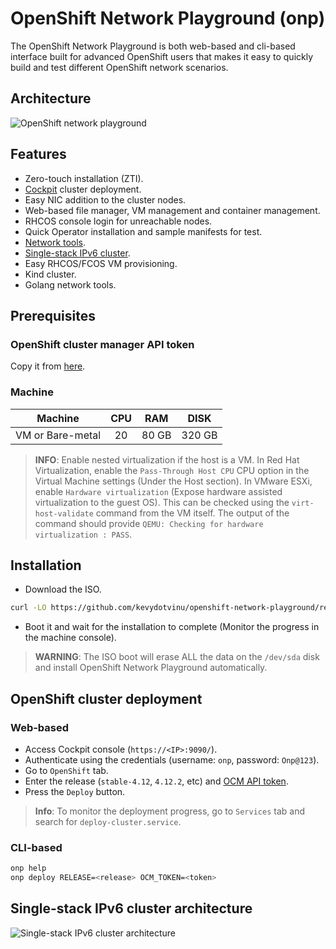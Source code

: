 # OpenShift Network Playground (onp)

The OpenShift Network Playground is both web-based and cli-based interface built for advanced OpenShift users that makes it easy to quickly build and test different OpenShift network scenarios.

## Architecture
![OpenShift network playground](../media/onp-architecture.png?raw=true)

## Features
- Zero-touch installation (ZTI).
- [Cockpit](https://cockpit-project.org/) cluster deployment.
- Easy NIC addition to the cluster nodes.
- Web-based file manager, VM management and container management.
- RHCOS console login for unreachable nodes.
- Quick Operator installation and sample manifests for test.
- [Network tools](https://github.com/openshift/network-tools).
- [Single-stack IPv6 cluster](#single-stack-ipv6-cluster-architecture).
- Easy RHCOS/FCOS VM provisioning.
- Kind cluster.
- Golang network tools.

## Prerequisites
### OpenShift cluster manager API token
Copy it from [here](https://console.redhat.com/openshift/token/show).

### Machine
|Machine|CPU|RAM|DISK|
|:-:|:-:|:-:|:-:|
|VM or Bare-metal|20|80 GB|320 GB|

> **INFO**: Enable nested virtualization if the host is a VM. In Red Hat Virtualization, enable the `Pass-Through Host CPU` CPU option in the Virtual Machine settings (Under the Host section). In VMware ESXi, enable `Hardware virtualization` (Expose hardware assisted virtualization to the guest OS). This can be checked using the `virt-host-validate` command from the VM itself. The output of the command should provide `QEMU: Checking for hardware virtualization : PASS`.

## Installation
- Download the ISO.
```bash
curl -LO https://github.com/kevydotvinu/openshift-network-playground/releases/download/v0.1.0/onp-v0.1.0-x86_64.iso
```
- Boot it and wait for the installation to complete (Monitor the progress in the machine console).
> **WARNING**: The ISO boot will erase ALL the data on the `/dev/sda` disk and install OpenShift Network Playground automatically.

## OpenShift cluster deployment
### Web-based
- Access Cockpit console (`https://<IP>:9090/`).
- Authenticate using the credentials (username: `onp`, password: `Onp@123`).
- Go to `OpenShift` tab.
- Enter the release (`stable-4.12`, `4.12.2`, etc) and [OCM API token](https://console.redhat.com/openshift/token/show).
- Press the `Deploy` button.

> **Info**: To monitor the deployment progress, go to `Services` tab and search for `deploy-cluster.service`.

### CLI-based
```bash
onp help
onp deploy RELEASE=<release> OCM_TOKEN=<token>
```
## Single-stack IPv6 cluster architecture
![Single-stack IPv6 cluster architecture](../media/onp-ipv6.png?raw=true)
